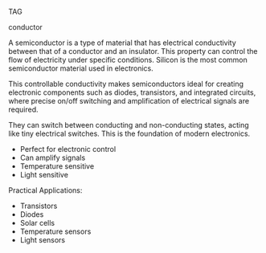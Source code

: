 TAG

conductor

A semiconductor is a type of material that has electrical conductivity between that of a conductor and an insulator. This property can control the flow of electricity under specific conditions. Silicon is the most common semiconductor material used in electronics. 

This controllable conductivity makes semiconductors ideal for creating electronic components such as diodes, transistors, and integrated circuits, where precise on/off switching and amplification of electrical signals are required.

They can switch between conducting and non-conducting states, acting like tiny electrical switches. This is the foundation of modern electronics.

- Perfect for electronic control
- Can amplify signals
- Temperature sensitive
- Light sensitive

Practical Applications:

   - Transistors
   - Diodes
   - Solar cells
   - Temperature sensors
   - Light sensors
